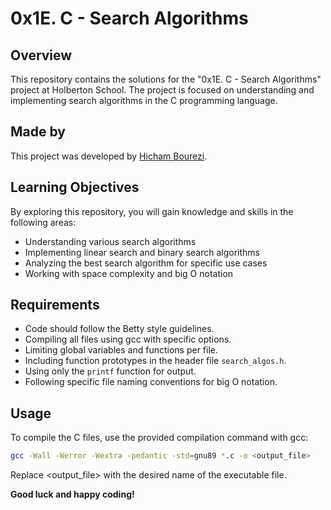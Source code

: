 # 0x1E. C - Search Algorithms

## Overview

This repository contains the solutions for the "0x1E. C - Search Algorithms" project at Holberton School. The project is focused on understanding and implementing search algorithms in the C programming language.

## Made by 

This project was developed by [Hicham Bourezi](https://github.com/Dragonkuro2).

## Learning Objectives

By exploring this repository, you will gain knowledge and skills in the following areas:

- Understanding various search algorithms
- Implementing linear search and binary search algorithms
- Analyzing the best search algorithm for specific use cases
- Working with space complexity and big O notation

## Requirements

- Code should follow the Betty style guidelines.
- Compiling all files using gcc with specific options.
- Limiting global variables and functions per file.
- Including function prototypes in the header file `search_algos.h`.
- Using only the `printf` function for output.
- Following specific file naming conventions for big O notation.

## Usage

To compile the C files, use the provided compilation command with gcc:

```bash
gcc -Wall -Werror -Wextra -pedantic -std=gnu89 *.c -o <output_file>
```

Replace <output_file> with the desired name of the executable file.

**Good luck and happy coding!** 

